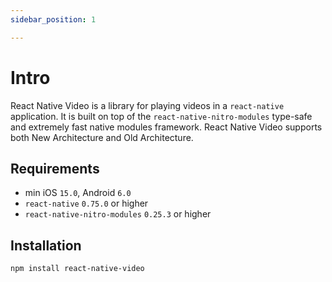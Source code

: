 ```yaml
---
sidebar_position: 1

---
```

# Intro

React Native Video is a library for playing videos in a `react-native` application. It is built on top of the `react-native-nitro-modules` type-safe and extremely fast native modules framework. React Native Video supports both New Architecture and Old Architecture.

## Requirements
- min iOS `15.0`, Android `6.0`
- `react-native` `0.75.0` or higher
- `react-native-nitro-modules` `0.25.3` or higher 

## Installation

```bash
npm install react-native-video
```